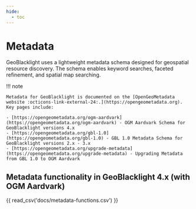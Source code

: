 ```yaml
---
hide:
  - toc
---
```

# Metadata

GeoBlacklight uses a lightweight metadata schema designed for geospatial resource discovery. The schema enables keyword searches, faceted refinement, and spatial map searching.

!!! note

	Metadata for GeoBlacklight is documented on the [OpenGeoMetadata website :octicons-link-external-24:.](https://opengeometadata.org). Key pages include:
    
    - [https://opengeometadata.org/ogm-aardvark](https://opengeometadata.org/ogm-aardvark) - OGM Aardvark Schema for GeoBlacklight versions 4.x
    - [https://opengeometadata.org/gbl-1.0](https://opengeometadata.org/gbl-1.0) - GBL 1.0 Metadata Schema for GeoBlacklight versions 2.x - 3.x
    - [https://opengeometadata.org/upgrade-metadata](https://opengeometadata.org/upgrade-metadata) - Upgrading Metadata from GBL 1.0 to OGM Aardvark


## Metadata functionality in GeoBlacklight 4.x (with OGM Aardvark)
{{ read_csv('docs/metadata-functions.csv') }}
